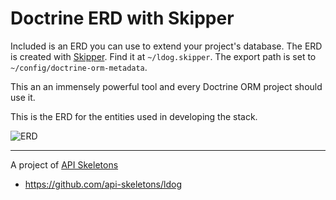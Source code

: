 # Doctrine ERD with Skipper

Included is an ERD you can use to extend your project's database.  The ERD is created with [Skipper](https://skipper18.com).
Find it at `~/ldog.skipper`.  The export path is set to `~/config/doctrine-orm-metadata`.

This an an immensely powerful tool and every Doctrine ORM project should use it.

This is the ERD for the entities used in developing the stack.

<img
src="https://raw.githubusercontent.com/API-Skeletons/ldog/main/public/erd.png"
title="ERD"
alt="ERD"
/>

---

A project of [API Skeletons](mailto:contact@apiskeletons.com)
* https://github.com/api-skeletons/ldog
